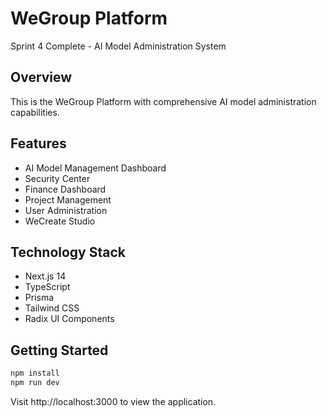 # WeGroup Platform

Sprint 4 Complete - AI Model Administration System

## Overview

This is the WeGroup Platform with comprehensive AI model administration capabilities.

## Features

- AI Model Management Dashboard
- Security Center
- Finance Dashboard
- Project Management
- User Administration
- WeCreate Studio

## Technology Stack

- Next.js 14
- TypeScript
- Prisma
- Tailwind CSS
- Radix UI Components

## Getting Started

```bash
npm install
npm run dev
```

Visit http://localhost:3000 to view the application.

